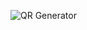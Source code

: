 ![QR Generator](https://user-images.githubusercontent.com/78898621/224014915-fb7c68ee-0025-4752-978c-2e07a77079de.png)
